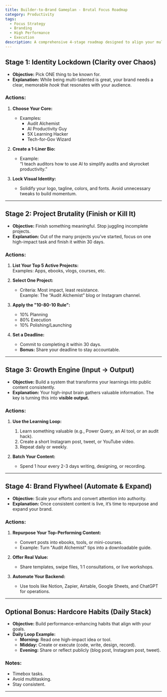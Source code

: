 ```yaml
---
title: Builder-to-Brand Gameplan - Brutal Focus Roadmap
category: Productivity
tags:
  - Focus Strategy
  - Branding
  - High Performance
  - Execution
description: A comprehensive 4-stage roadmap designed to align your multi-talented brain with ruthless execution, helping you transition from a "Builder" to a memorable "Brand." This plan ensures clarity, focus, and scalable growth.
---
```


## Stage 1: Identity Lockdown (Clarity over Chaos)
- **Objective:** Pick ONE thing to be known for.  
- **Explanation:** While being multi-talented is great, your brand needs a clear, memorable *hook* that resonates with your audience.

### Actions:
1. **Choose Your Core:**  
   - Examples:  
     - Audit Alchemist  
     - AI Productivity Guy  
     - 5X Learning Hacker  
     - Tech-for-Gov Wizard  

2. **Create a 1-Liner Bio:**  
   - Example:  
     “I teach auditors how to use AI to simplify audits and skyrocket productivity.”

3. **Lock Visual Identity:**  
   - Solidify your logo, tagline, colors, and fonts. Avoid unnecessary tweaks to build momentum.

---

## Stage 2: Project Brutality (Finish or Kill It)
- **Objective:** Finish something meaningful. Stop juggling incomplete projects.  
- **Explanation:** Out of the many projects you've started, focus on one high-impact task and finish it within 30 days.

### Actions:
1. **List Your Top 5 Active Projects:**  
   Examples: Apps, ebooks, vlogs, courses, etc.

2. **Select One Project:**  
   - Criteria: Most impact, least resistance.  
     Example: The “Audit Alchemist” blog or Instagram channel.

3. **Apply the "10-80-10 Rule":**  
   - 10% Planning  
   - 80% Execution  
   - 10% Polishing/Launching  

4. **Set a Deadline:**  
   - Commit to completing it within 30 days.  
   - **Bonus:** Share your deadline to stay accountable.

---

## Stage 3: Growth Engine (Input → Output)
- **Objective:** Build a system that transforms your learnings into public content consistently.  
- **Explanation:** Your high-input brain gathers valuable information. The key is turning this into **visible output.**

### Actions:
1. **Use the Learning Loop:**
   1. Learn something valuable (e.g., Power Query, an AI tool, or an audit hack).  
   2. Create a short Instagram post, tweet, or YouTube video.  
   3. Repeat daily or weekly.

2. **Batch Your Content:**  
   - Spend 1 hour every 2-3 days writing, designing, or recording.

---

## Stage 4: Brand Flywheel (Automate & Expand)
- **Objective:** Scale your efforts and convert attention into authority.  
- **Explanation:** Once consistent content is live, it’s time to repurpose and expand your brand.

### Actions:
1. **Repurpose Your Top-Performing Content:**  
   - Convert posts into ebooks, tools, or mini-courses.  
   - Example: Turn "Audit Alchemist" tips into a downloadable guide.

2. **Offer Real Value:**  
   - Share templates, swipe files, 1:1 consultations, or live workshops.

3. **Automate Your Backend:**
   - Use tools like Notion, Zapier, Airtable, Google Sheets, and ChatGPT for operations.

---

## Optional Bonus: Hardcore Habits (Daily Stack)
- **Objective:** Build performance-enhancing habits that align with your goals.  
- **Daily Loop Example:**
  - **Morning:** Read one high-impact idea or tool.  
  - **Midday:** Create or execute (code, write, design, record).  
  - **Evening:** Share or reflect publicly (blog post, Instagram post, tweet).

### Notes:
- Timebox tasks.  
- Avoid multitasking.  
- Stay consistent.

---
